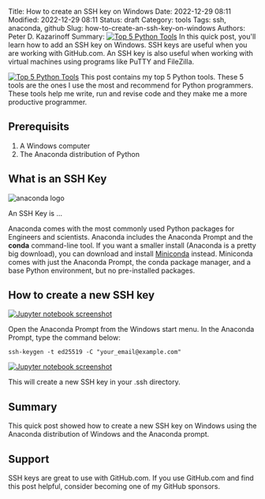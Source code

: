 Title: How to create an SSH key on Windows
Date: 2022-12-29 08:11
Modified: 2022-12-29 08:11
Status: draft
Category: tools
Tags: ssh, anaconda, github
Slug: how-to-create-an-ssh-key-on-windows
Authors: Peter D. Kazarinoff
Summary: [![Top 5 Python Tools]({static}/posts/top_five/images/five_tools_logos_composition.png)]({filename}/posts/top_five/top_five_python_tools.md) In this quick post, you'll learn how to add an SSH key on Windows. SSH keys are useful when you are working with GitHub.com. An SSH key is also useful when working with virtual machines using programs like PuTTY and FileZilla.

[![Top 5 Python Tools]({static}/posts/top_five/images/five_tools_logos_composition.png)]({filename}/posts/top_five/top_five_python_tools.md) This post contains my top 5 Python tools. These 5 tools are the ones I use the most and recommend for Python programmers. These tools help me write, run and revise code and they make me a more productive programmer.

## Prerequisits

1. A Windows computer
2. The Anaconda distribution of Python

## What is an SSH Key

![anaconda logo]({static}/posts/top_five/images/anaconda_logo.png)

An SSH Key is ...

Anaconda comes with the most commonly used Python packages for Engineers and scientists. Anaconda includes the Anaconda Prompt and the **conda** command-line tool. If you want a smaller install (Anaconda is a pretty big download), you can download and install [Miniconda](https://docs.conda.io/en/latest/miniconda.html) instead. Miniconda comes with just the Anaconda Prompt, the conda package manager, and a base Python environment, but no pre-installed packages. 

## How to create a new SSH key

[![Jupyter notebook screenshot]({static}/posts/top_five/images/jupyter_logo.png)](https://jupyter.org/)

Open the Anaconda Prompt from the Windows start menu. In the Anaconda Prompt, type the command below:

```text
ssh-keygen -t ed25519 -C "your_email@example.com"
```

[![Jupyter notebook screenshot]({static}/posts/top_five/images/jupyter_notebook_screenshot.png)](https://jupyter.org/)

This will create a new SSH key in your .ssh directory. 

## Summary

This quick post showed how to create a new SSH key on Windows using the Anaconda distribution of Windows and the Anaconda prompt.

## Support

SSH keys are great to use with GitHub.com. If you use GitHub.com and find this post helpful, consider becoming one of my GitHub sponsors.
